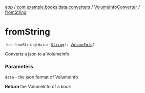 [app](../../index.md) / [com.example.books.data.converters](../index.md) / [VolumeInfoConverter](index.md) / [fromString](./from-string.md)

# fromString

`fun fromString(data: `[`String`](https://kotlinlang.org/api/latest/jvm/stdlib/kotlin/-string/index.html)`): `[`VolumeInfo`](../../com.example.books.domain.models/-volume-info/index.md)`?`

Converts a json to a VolumeInfo

### Parameters

`data` - the json format of VolumeInfo

**Return**
the VolumeInfo of a book

